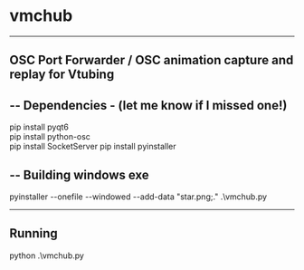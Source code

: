 # vmchub
---
OSC Port Forwarder / OSC animation capture and replay for Vtubing
---
--
Dependencies - (let me know if I missed one!)
--

pip install pyqt6            
pip install python-osc       
pip install SocketServer 
pip install pyinstaller 

--
Building windows exe
--
pyinstaller --onefile --windowed --add-data "star.png;." .\vmchub.py

---
Running
---
python .\vmchub.py
